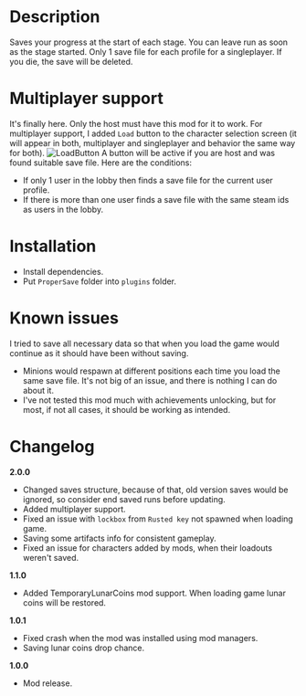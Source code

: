# Description
Saves your progress at the start of each stage. You can leave run as soon as the stage started.
Only 1 save file for each profile for a singleplayer. If you die, the save will be deleted.

# Multiplayer support
It's finally here.
Only the host must have this mod for it to work.
For multiplayer support, I added `Load` button to the character selection screen (it will appear in both, multiplayer and singleplayer and behavior the same way for both).
![LoadButton](https://cdn.discordapp.com/attachments/706089456855154778/706876815091826809/unknown.png)
A button will be active if you are host and was found suitable save file. Here are the conditions:
- If only 1 user in the lobby then finds a save file for the current user profile.
- If there is more than one user finds a save file with the same steam ids as users in the lobby.

# Installation
- Install dependencies.
- Put `ProperSave` folder into `plugins` folder.

# Known issues
I tried to save all necessary data so that when you load the game would continue as it should have been without saving.

- Minions would respawn at different positions each time you load the same save file. It's not big of an issue, and there is nothing I can do about it.
- I've not tested this mod much with achievements unlocking, but for most, if not all cases, it should be working as intended. 

# Changelog
**2.0.0**
* Changed saves structure, because of that, old version saves would be ignored, so consider end saved runs before updating.
* Added multiplayer support.
* Fixed an issue with `lockbox` from `Rusted key` not spawned when loading game.
* Saving some artifacts info for consistent gameplay.
* Fixed an issue for characters added by mods, when their loadouts weren't saved.

**1.1.0**
* Added TemporaryLunarCoins mod support. When loading game lunar coins will be restored.

**1.0.1**
* Fixed crash when the mod was installed using mod managers.
* Saving lunar coins drop chance.

**1.0.0**
* Mod release.